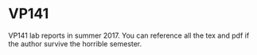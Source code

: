 # VP141
VP141 lab reports in summer 2017. You can reference all the tex and pdf if the author survive the horrible semester.
